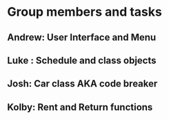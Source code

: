 # Group members and tasks
## Andrew: User Interface and Menu 
## Luke : Schedule and class objects
## Josh: Car class AKA code breaker
## Kolby: Rent and Return functions